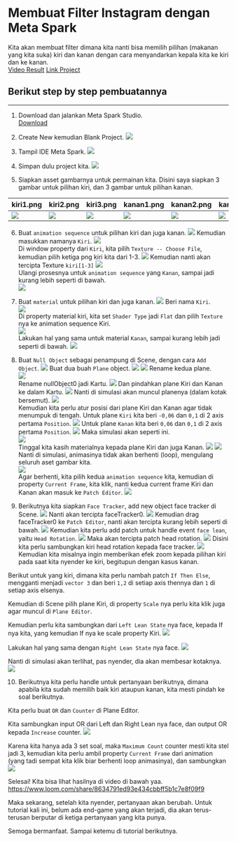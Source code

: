 # Membuat Filter Instagram dengan Meta Spark

Kita akan membuat filter dimana kita nanti bisa memilih pilihan (makanan yang kita suka) kiri dan kanan dengan cara menyandarkan kepala kita ke kiri dan ke kanan.  
[Video Result](https://www.loom.com/share/8634791ed93e434cbbff5b1c7e8f09f9)
[Link Project](https://drive.google.com/file/d/1XFmWwOBThlkdSfwZVGtmpfTuP40npZ_c/view?usp=sharing)

## Berikut step by step pembuatannya

---

1. Download dan jalankan Meta Spark Studio.  
[Download](https://spark.meta.com/download/)

2. Create New kemudian Blank Project.
![](create-new.png)

3. Tampil IDE Meta Spark.
![](meta-spark.png)

4. Simpan dulu project kita.
![](save-project.png)

5. Siapkan asset gambarnya untuk permainan kita. Disini saya siapkan 3 gambar untuk pilihan kiri, dan 3 gambar untuk pilihan kanan.

|kiri1.png|kiri2.png|kiri3.png|kanan1.png|kanan2.png|kanan3.png|
|---|---|---|---|---|---|
|![](kiri1.png)|![](kiri2.png)|![](kiri3.png)|![](kanan1.png)|![](kanan2.png)|![](kanan3.png)|

6. Buat `animation sequence` untuk pilihan kiri dan juga kanan.
![](animation-seq.png)
Kemudian masukkan namanya `Kiri`.
![](kiri.png)  
Di window property dari `Kiri`, kita pilih `Texture -- Choose File`, kemudian pilih ketiga png kiri kita dari 1-3.
![](animation-choose.png)
Kemudian nanti akan tercipta Texture `kiri[1-3]`
![](animation-kiri.png)  
Ulangi prosesnya untuk `animation sequence` yang `Kanan`, sampai jadi kurang lebih seperti di bawah.  
![](animation-kanan.png)

7. Buat `material` untuk pilihan kiri dan juga kanan.
![](material-buat.png)
Beri nama `Kiri`.  
![](material-kiri.png)  
Di property material kiri, kita set `Shader Type` jadi `Flat` dan pilih `Texture` nya ke animation sequence Kiri.  
![](material-shader.png)  
Lakukan hal yang sama untuk material `Kanan`, sampai kurang lebih jadi seperti di bawah.
![](material-kanan.png)

8. Buat `Null Object` sebagai penampung di Scene, dengan cara `Add Object`.
![](null-object.png)
Buat dua buah `Plane` object.
![](add-plane.png)
![](dua-plane.png)
Rename kedua plane.  
![](rename-plane.png)  
Rename nullObject0 jadi Kartu.
![](rename-null.png)
Dan pindahkan plane Kiri dan Kanan ke dalam Kartu.
![](kartu-kiri.png)
Nanti di simulasi akan muncul planenya (dalam kotak bersemut).
![](plane-semut.png)  
Kemudian kita perlu atur posisi dari plane Kiri dan Kanan agar tidak menumpuk di tengah.
Untuk plane `Kiri` kita beri `-0,06` dan `0,1` di 2 axis pertama `Position`.
![](kiri-position.png)
Untuk plane `Kanan` kita beri `0,06` dan `0,1` di 2 axis pertama `Position`.
![](kanan-position.png)
Maka simulasi akan seperti ini.  
![](simulasi-plane.png)  
Tinggal kita kasih materialnya kepada plane Kiri dan juga Kanan.
![](plane-kiri-mat.png)
![](plane-kanan-mat.png)
Nanti di simulasi, animasinya tidak akan berhenti (loop), mengulang seluruh aset gambar kita.  
![](simulasi-plane-ok.png)  
Agar berhenti, kita pilih kedua `animation sequence` kita, kemudian di property `Current Frame`, kita klik, nanti kedua current frame Kiri dan Kanan akan masuk ke `Patch Editor`.
![](animation-stop.png)

9. Berikutnya kita siapkan `Face Tracker`, add new object face tracker di Scene.
![](add-facetracker.png)
Nanti akan tercipta faceTracker0.
![](facetracker-tercipta.png)
Kemudian drag faceTracker0 ke `Patch Editor`, nanti akan tercipta kurang lebih seperti di bawah.
![](face-patcheditor.png)
Kemudian kita perlu add patch untuk handle event `face lean`, yaitu `Head Rotation`.
![](head-rotation.png)
Maka akan tercipta patch head rotation.
![](head-rotation-tercipta.png)
Disini kita perlu sambungkan kiri head rotation kepada face tracker.
![](face-ke-head.png)
Kemudian kita misalnya ingin memberikan efek zoom kepada pilihan kiri pada saat kita nyender ke kiri, begitupun dengan kasus kanan. 

Berikut untuk yang kiri, dimana kita perlu nambah patch `If Then Else`, mengganti menjadi `vector 3` dan beri `1,2` di setiap axis thennya dan `1` di setiap axis elsenya.

Kemudian di Scene pilih plane Kiri, di property `Scale` nya perlu kita klik juga agar muncul di `Plane Editor`.

Kemudian perlu kita sambungkan dari `Left Lean State` nya face, kepada If nya kita, yang kemudian If nya ke scale property Kiri.
![](lean-kiri.png)

Lakukan hal yang sama dengan `Right Lean State` nya face.
![](lean-kanan.png)

Nanti di simulasi akan terlihat, pas nyender, dia akan membesar kotaknya.
![](plane-membesar.png)  

10. Berikutnya kita perlu handle untuk pertanyaan berikutnya, dimana apabila kita sudah memilih baik kiri ataupun kanan, kita mesti pindah ke soal berikutnya.

Kita perlu buat `OR` dan `Counter` di Plane Editor.

Kita sambungkan input OR dari Left dan Right Lean nya face, dan output OR kepada `Increase` counter.
![](face-or.png)

Karena kita hanya ada 3 set soal, maka `Maximum Count` counter mesti kita stel jadi 3, kemudian kita perlu ambil property `Current Frame` dari animation (yang tadi sempat kita klik biar berhenti loop animasinya), dan sambungkan 
![](face-max.png)

Selesai! Kita bisa lihat hasilnya di video di bawah yaa.
https://www.loom.com/share/8634791ed93e434cbbff5b1c7e8f09f9

Maka sekarang, setelah kita nyender, pertanyaan akan berubah. Untuk tutorial kali ini, belum ada end-game yang akan terjadi, dia akan terus-terusan berputar di ketiga pertanyaan yang kita punya. 

Semoga bermanfaat. Sampai ketemu di tutorial berikutnya.
